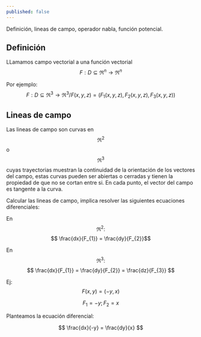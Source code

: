 ```yaml
---
published: false
---
```

Definición, lineas de campo, operador nabla, función potencial.

## Definición

LLamamos campo vectorial a una función vectorial $$F:D \subseteq \Re^n \to \Re^n$$

Por ejemplo: $$F:D \subseteq \Re^3 \to \Re^3 / F(x,y,z)=(F_{1}(x,y,z), F_{2}(x,y,z), F_{3}(x,y,z)) $$


## Lineas de campo

Las lineas de campo son curvas en $$\Re^2$$ o $$\Re^3$$ cuyas trayectorias muestran la continuidad de la orientación de los vectores del campo, estas curvas pueden ser abiertas o cerradas y tienen la propiedad de que no se cortan entre si. En cada punto, el vector del campo es tangente a la curva.

Calcular las lineas de campo, implica resolver las siguientes ecuaciones diferenciales:

En $$\Re^2: $$ $$ \frac{dx}{F_{1}} = \frac{dy}{F_{2}}$$

En $$\Re^3: $$ $$ \frac{dx}{F_{1}} = \frac{dy}{F_{2}} = \frac{dz}{F_{3}} $$

Ej: $$F(x,y) = (-y, x)$$

$$F_{1} = -y; F_{2} = x$$

Planteamos la ecuación diferencial:

$$ \frac{dx}{-y} = \frac{dy}{x} $$


